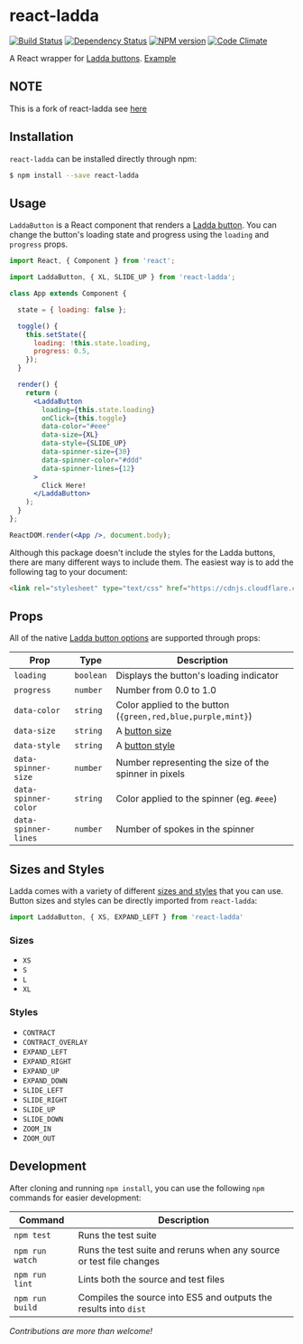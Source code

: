 react-ladda
===========

[![Build Status](https://img.shields.io/travis/jsdir/react-ladda.svg?style=flat)](https://travis-ci.org/jsdir/react-ladda)
[![Dependency Status](https://img.shields.io/david/jsdir/react-ladda.svg?style=flat)](https://david-dm.org/jsdir/react-ladda)
[![NPM version](https://img.shields.io/npm/v/react-ladda.svg?style=flat)](https://www.npmjs.org/package/react-ladda)
[![Code Climate](https://img.shields.io/codeclimate/github/jsdir/react-ladda.svg?style=flat)](https://codeclimate.com/github/jsdir/react-ladda)

A React wrapper for [Ladda buttons](https://github.com/hakimel/Ladda). [Example](https://github.com/jsdir/react-ladda/blob/master/example/README.md)

## NOTE
This is a fork of react-ladda see [here](https://github.com/jsdir/react-ladda/pull/58)

## Installation

`react-ladda` can be installed directly through npm:

```sh
$ npm install --save react-ladda
```

## Usage

`LaddaButton` is a React component that renders a [Ladda button](https://github.com/hakimel/Ladda). You can change the button's loading state and progress using the `loading` and `progress` props.

```jsx
import React, { Component } from 'react';

import LaddaButton, { XL, SLIDE_UP } from 'react-ladda';

class App extends Component {

  state = { loading: false };

  toggle() {
    this.setState({
      loading: !this.state.loading,
      progress: 0.5,
    });
  }

  render() {
    return (
      <LaddaButton
        loading={this.state.loading}
        onClick={this.toggle}
        data-color="#eee"
        data-size={XL}
        data-style={SLIDE_UP}
        data-spinner-size={30}
        data-spinner-color="#ddd"
        data-spinner-lines={12}
      >
        Click Here!
      </LaddaButton>
    );
  }
};

ReactDOM.render(<App />, document.body);
```

Although this package doesn't include the styles for the Ladda buttons, there are many different ways to include them. The easiest way is to add the following tag to your document:

```html
<link rel="stylesheet" type="text/css" href="https://cdnjs.cloudflare.com/ajax/libs/Ladda/1.0.0/ladda.min.css">
```

## Props

All of the native [Ladda button options](https://github.com/hakimel/Ladda#html) are supported through props:

Prop                 | Type      | Description
-------------------- | --------- | -----------
`loading`            | `boolean` | Displays the button's loading indicator
`progress`           | `number`  | Number from 0.0 to 1.0
`data-color`         | `string`  | Color applied to the button (`{green,red,blue,purple,mint}`)
`data-size`          | `string`  | A [button size](#sizes)
`data-style`         | `string`  | A [button style](#styles)
`data-spinner-size`  | `number`  | Number representing the size of the spinner in pixels
`data-spinner-color` | `string`  | Color applied to the spinner (eg. `#eee`)
`data-spinner-lines` | `number`  | Number of spokes in the spinner

## Sizes and Styles

Ladda comes with a variety of different [sizes and styles](http://lab.hakim.se/ladda/) that you can use. Button sizes and styles can be directly imported from `react-ladda`:

```js
import LaddaButton, { XS, EXPAND_LEFT } from 'react-ladda'
```

### Sizes

- `XS`
- `S`
- `L`
- `XL`

### Styles

- `CONTRACT`
- `CONTRACT_OVERLAY`
- `EXPAND_LEFT`
- `EXPAND_RIGHT`
- `EXPAND_UP`
- `EXPAND_DOWN`
- `SLIDE_LEFT`
- `SLIDE_RIGHT`
- `SLIDE_UP`
- `SLIDE_DOWN`
- `ZOOM_IN`
- `ZOOM_OUT`

## Development

After cloning and running `npm install`, you can use the following `npm` commands for easier development:

Command         | Description
--------------- | -----------
`npm test`      | Runs the test suite
`npm run watch` | Runs the test suite and reruns when any source or test file changes
`npm run lint`  | Lints both the source and test files
`npm run build` | Compiles the source into ES5 and outputs the results into `dist`

_Contributions are more than welcome!_
